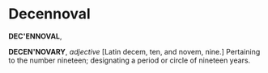 # Decennoval

**DEC'ENNOVAL**,

**DECEN'NOVARY**, _adjective_ \[Latin decem, ten, and novem, nine.\] Pertaining to the number nineteen; designating a period or circle of nineteen years.